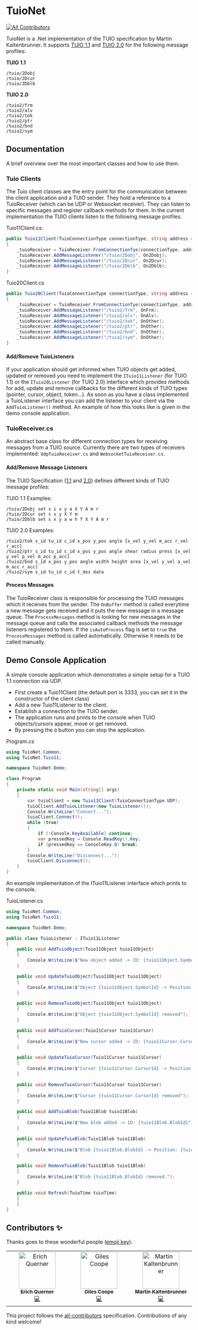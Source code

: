 ﻿# TuioNet
<!-- ALL-CONTRIBUTORS-BADGE:START - Do not remove or modify this section -->
[![All Contributors](https://img.shields.io/badge/all_contributors-3-orange.svg?style=flat-square)](#contributors-)
<!-- ALL-CONTRIBUTORS-BADGE:END -->

TuioNet is a .Net implementation of the TUIO specification by Martin Kaltenbrunner. It supports [TUIO 1.1](http://tuio.org/?specification) and [TUIO 2.0](http://www.tuio.org/?tuio20) for the following message profiles:

**TUIO 1.1**
```
/tuio/2Dobj
/tuio/2Dcur
/tuio/2Dblb
```

**TUIO 2.0**
```
/tuio2/frm
/tuio2/alv
/tuio2/tok 
/tuio2/ptr 
/tuio2/bnd 
/tuio2/sym 
```

## Documentation
A brief overview over the most important classes and how to use them.

### Tuio Clients
The Tuio client classes are the entry point for the communication between the client application and a TUIO sender. They hold a reference to a TuioReceiver (which can be UDP or Websocket receiver).
They can listen to specific messages and register callback methods for them. In the current implementation the TUIO clients listen to the following message profiles.

Tuio11Client.cs:
```csharp
public Tuio11Client(TuioConnectionType connectionType, string address = "0.0.0.0", int port = 3333, bool isAutoProcess = true)  
{  
    _tuioReceiver = TuioReceiver.FromConnectionTye(connectionType, address, port, isAutoProcess;  
    _tuioReceiver.AddMessageListener("/tuio/2Dobj", On2Dobj);  
    _tuioReceiver.AddMessageListener("/tuio/2Dcur", On2Dcur);  
    _tuioReceiver.AddMessageListener("/tuio/2Dblb", On2Dblb);  
}
```

Tuio20Client.cs
```csharp
public Tuio20Client(TuioConnectionType connectionType, string address = "0.0.0.0", int port = 3333, bool isAutoProcess = true)  
{  
    _tuioReceiver = TuioReceiver.FromConnectionTye(connectionType, address, port, isAutoProcess;  
    _tuioReceiver.AddMessageListener("/tuio2/frm", OnFrm);  
    _tuioReceiver.AddMessageListener("/tuio2/alv", OnAlv);  
    _tuioReceiver.AddMessageListener("/tuio2/tok", OnOther);  
    _tuioReceiver.AddMessageListener("/tuio2/ptr", OnOther);  
    _tuioReceiver.AddMessageListener("/tuio2/bnd", OnOther);  
    _tuioReceiver.AddMessageListener("/tuio2/sym", OnOther);  
}
```
#### Add/Remove TuioListeners
If your application should get informed when TUIO objects get added, updated or removed you need to implement the ```ITuio11Listener``` (for TUIO 1.1) or the ```ITuio20Listener``` (for TUIO 2.0) interface
which provides methods for add, update and remove callbacks for the different kinds of TUIO types (pointer, cursor, object, token...). As soon as you have a class implemented a TuioListener interface you 
can add the listener to your client via the ```AddTuioListener()``` method. An example of how this looks like is given in the demo console application.

### TuioReceiver.cs
An abstract base class for different connection types for receiving messages from a TUIO source. Currently there
are two types of receivers implemented: ```UdpTuioReceiver.cs``` and ```WebsocketTuioReceiver.cs```.

#### Add/Remove Message Listeners
The TUIO Specification ([1.1](http://tuio.org/?specification) and [2.0](http://www.tuio.org/?tuio20)) defines different kinds of
TUIO message profiles:</br>

TUIO 1.1 Examples:
```
/tuio/2Dobj set s i x y a X Y A m r
/tuio/2Dcur set s x y X Y m
/tuio/2Dblb set s x y a w h f X Y A m r
```

TUIO 2.0 Examples:
```
/tuio2/tok s_id tu_id c_id x_pos y_pos angle [x_vel y_vel m_acc r_vel r_acc]
/tuio2/ptr s_id tu_id c_id x_pos y_pos angle shear radius press [x_vel y_vel p_vel m_acc p_acc]
/tuio2/bnd s_id x_pos y_pos angle width height area [x_vel y_vel a_vel m_acc r_acc]
/tuio2/sym s_id tu_id c_id t_des data
```

#### Process Messages
The TuioReceiver class is responsible for processing the TUIO messages which it receives from the sender. 
The ```OnBuffer``` method is called everytime a new message gets received and it puts the new message in a message
queue. The ```ProcessMessages``` method is looking for new messages in the message queue and calls the associated
callback methods the message listeners registered to them. If the ```isAutoProcess``` flag is set to ```true``` the ```ProcessMessages```
method is called automatically. Otherwise it needs to be called manually.

## Demo Console Application
A simple console application which demonstrates a simple setup for a TUIO 1.1 connection via UDP. 
- First create a Tuio11Client (the default port is 3333, you can set it in the constructor of the client class)
- Add a new Tuio11Listener to the client.
- Establish a connection to the TUIO sender.
- The application runs and prints to the console when TUIO objects/cursors appear, move or get removed.
- By pressing the ```Q``` button you can stop the application.

Program.cs
```csharp
using TuioNet.Common;
using TuioNet.Tuio11;

namespace TuioNet.Demo;

class Program
{
    private static void Main(string[] args)
    {
        var tuioClient = new Tuio11Client(TuioConnectionType.UDP);
        tuioClient.AddTuioListener(new TuioListener());
        Console.WriteLine("Connect...");
        tuioClient.Connect();
        while (true)
        {
            if (!Console.KeyAvailable) continue;
            var pressedKey = Console.ReadKey().Key;
            if (pressedKey == ConsoleKey.Q) break;
        }
        Console.WriteLine("Disconnect...");
        tuioClient.Disconnect();
    }
}
```

An example implementation of the ITuio11Listener interface which prints to the console.

TuioListener.cs
```csharp
using TuioNet.Common;
using TuioNet.Tuio11;

namespace TuioNet.Demo;

public class TuioListener : ITuio11Listener
{
    public void AddTuioObject(Tuio11Object tuio11Object)
    {
        Console.WriteLine($"New object added -> ID: {tuio11Object.SymbolId}");
    }

    public void UpdateTuioObject(Tuio11Object tuio11Object)
    {
        Console.WriteLine($"Object {tuio11Object.SymbolId} -> Position: {tuio11Object.Position}, Angle: {tuio11Object.Angle}");
    }

    public void RemoveTuioObject(Tuio11Object tuio11Object)
    {
        Console.WriteLine($"Object {tuio11Object.SymbolId} removed");
    }

    public void AddTuioCursor(Tuio11Cursor tuio11Cursor)
    {
        Console.WriteLine($"New cursor added -> ID: {tuio11Cursor.CursorId}");
    }

    public void UpdateTuioCursor(Tuio11Cursor tuio11Cursor)
    {
        Console.WriteLine($"Cursor {tuio11Cursor.CursorId} -> Position: {tuio11Cursor.Position}");
    }

    public void RemoveTuioCursor(Tuio11Cursor tuio11Cursor)
    {
        Console.WriteLine($"Cursor {tuio11Cursor.CursorId} removed");
    }

    public void AddTuioBlob(Tuio11Blob tuio11Blob)
    {
        Console.WriteLine($"New blob added -> ID: {tuio11Blob.BlobId}");
    }

    public void UpdateTuioBlob(Tuio11Blob tuio11Blob)
    {
        Console.WriteLine($"Blob {tuio11Blob.BlobId} -> Position: {tuio11Blob.Position}, Angle: {tuio11Blob.Angle}, Area: {tuio11Blob.Area}");
    }

    public void RemoveTuioBlob(Tuio11Blob tuio11Blob)
    {
        Console.WriteLine($"Blob {tuio11Blob.BlobId} removed.");
    }

    public void Refresh(TuioTime tuioTime)
    {
    }
}
```

## Contributors ✨

Thanks goes to these wonderful people ([emoji key](https://allcontributors.org/docs/en/emoji-key)):

<!-- ALL-CONTRIBUTORS-LIST:START - Do not remove or modify this section -->
<!-- prettier-ignore-start -->
<!-- markdownlint-disable -->
<table>
  <tbody>
    <tr>
      <td align="center" valign="top" width="14.28%"><a href="https://www.interactive-scape.com/"><img src="https://avatars.githubusercontent.com/u/51314413?v=4?s=100" width="100px;" alt="Erich Querner"/><br /><sub><b>Erich Querner</b></sub></a><br /><a href="https://github.com/InteractiveScapeGmbH/TuioNet/commits?author=eqbic" title="Code">💻</a></td>
      <td align="center" valign="top" width="14.28%"><a href="https://github.com/gilescoope"><img src="https://avatars.githubusercontent.com/u/5291605?v=4?s=100" width="100px;" alt="Giles Coope"/><br /><sub><b>Giles Coope</b></sub></a><br /><a href="https://github.com/InteractiveScapeGmbH/TuioNet/commits?author=gilescoope" title="Code">💻</a></td>
      <td align="center" valign="top" width="14.28%"><a href="http://modin.yuri.at/"><img src="https://avatars.githubusercontent.com/u/115223?v=4?s=100" width="100px;" alt="Martin Kaltenbrunner"/><br /><sub><b>Martin Kaltenbrunner</b></sub></a><br /><a href="https://github.com/InteractiveScapeGmbH/TuioNet/commits?author=mkalten" title="Code">💻</a></td>
    </tr>
  </tbody>
</table>

<!-- markdownlint-restore -->
<!-- prettier-ignore-end -->

<!-- ALL-CONTRIBUTORS-LIST:END -->
<!-- prettier-ignore-start -->
<!-- markdownlint-disable -->

<!-- markdownlint-restore -->
<!-- prettier-ignore-end -->

<!-- ALL-CONTRIBUTORS-LIST:END -->

This project follows the [all-contributors](https://github.com/all-contributors/all-contributors) specification. Contributions of any kind welcome!
